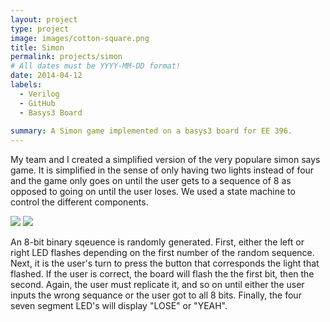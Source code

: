 ```yaml
---
layout: project
type: project
image: images/cotton-square.png
title: Simon
permalink: projects/simon
# All dates must be YYYY-MM-DD format!
date: 2014-04-12
labels:
  - Verilog
  - GitHub
  - Basys3 Board
  
summary: A Simon game implemented on a basys3 board for EE 396.
---
```



My team and I created a simplified version of the very populare simon says game. It is simplified in the sense of only having two lights instead of four and the game only goes on until the user gets to a sequence of 8 as opposed to going on until the user loses. We used a state machine to control the different components. 
  
<img class="ui image" src="{{ site.baseurl }}/images/basys3-simon-1.jpg">
<img class="ui image" src="{{ site.baseurl }}/images/basys3-simon-2.jpg">

   
An 8-bit binary sqeuence is randomly generated. First, either the left or right LED flashes depending on the first number of the random sequence. Next, it is the user's turn to press the button that corresponds the light that flashed. If the user is correct, the board will flash the the first bit, then the second. Again, the user must replicate it, and so on until either the user inputs the wrong sequance or the user got to all 8 bits. Finally, the four seven segment LED's will display "LOSE" or "YEAH".
